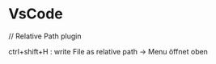VsCode
======

// Relative Path plugin

ctrl+shift+H : write File as relative path
-> Menu öffnet oben